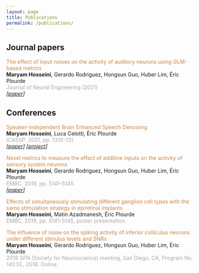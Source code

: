 ```yaml
---
layout: page
title: Publications
permalink: /publications/
---
```



## Journal papers

<tr>
<td valign="middle" width="760"><p><font color="Peru">The effect of input noises on the activity of auditory neurons using GLM-based metrics</font><br>
<strong>Maryam Hosseini</strong>, Gerardo Rodriguez, Hongsun Guo, Huber Lim, Éric Plourde <br>
<font color="#A9A9A9">Journal of Neural Engineering (2021)</font> <br> <em>
   <span style="font-weight: normal;">[<a href="https://doi.org/10.1088/1741-2552/abe979
" target="_blank">paper</a>]  </span>
   </em></p></td>
</tr>


## Conferences

<tr>
<td valign="middle" width="760"><p><font color="Peru">Speaker-independent Brain Enhanced Speech Denoising</font><br>
<strong>Maryam Hosseini</strong>, Luca Celotti, Éric Plourde <br>
<font color="#A9A9A9">ICASSP, 2021, pp. 1310-131.</font> <br> <em>
   <span style="font-weight: normal;">[<a href="https://doi.org/10.1109/ICASSP39728.2021.9414969
" target="_blank">paper</a>]  [<a href="https://github.com/MaryamHoss/BESD">project</a>]  </span>
   </em></p></td>
</tr>

<tr>
<td valign="middle" width="760"><p><font color="Peru">Novel metrics to measure the effect of additive inputs on the activity of sensory system neurons</font><br>
<strong>Maryam Hosseini</strong>, Gerardo Rodriguez, Hongsun Guo, Huber Lim, Éric Plourde <br>
<font color="#A9A9A9">EMBC, 2019, pp. 5141-5145.</font> <br> <em>
   <span style="font-weight: normal;">[<a href="https://doi.org/10.1109/EMBC.2019.8857622
" target="_blank">paper</a>]  </span>
   </em></p></td>
</tr>

<tr>
<td valign="middle" width="760"><p><font color="Peru">Effects of simultaneously stimulating different ganglion cell types with the same stimulation strategy in epiretinal implants</font><br>
<strong>Maryam Hosseini</strong>, Matin Azadmanesh, Éric Plourde <br>
<font color="#A9A9A9">EMBC, 2019, pp. 5141-5145, poster presentation.</font> <br> <em>
   <span style="font-weight: normal;"> </span>
   </em></p></td>
</tr>


<tr>
<td valign="middle" width="760"><p><font color="Peru">The influence of noise on the spiking activity of inferior colliculus neurons under different stimulus levels and SNRs</font><br>
<strong>Maryam Hosseini</strong>, Gerardo Rodriguez, Hongsun Guo, Huber Lim, Éric Plourde <br>
<font color="#A9A9A9">2018 SFN (Society for Neuroscience) meeting, San Diego, CA, Program No. 140.13., 2018. Online.</font> <br> <em>
   <span style="font-weight: normal;"> </span>
   </em></p></td>
</tr>

